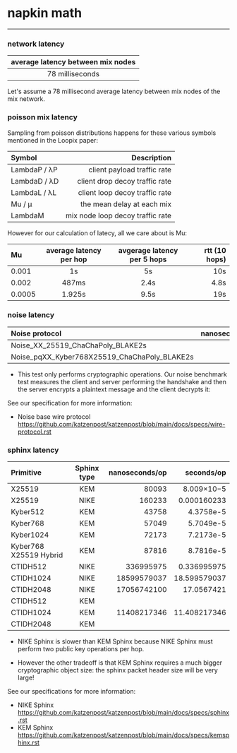 
# napkin math

---



### network latency

| average latency between mix nodes |
| :---:                             |
| 78 milliseconds                   |

Let's assume a 78 millisecond average latency between mix nodes of the mix network.


### poisson mix latency

Sampling from poisson distributions happens for these various symbols mentioned
in the Loopix paper:

| Symbol | Description |
| :---   | ---:        |
| LambdaP / λP | client payload traffic rate |
| LambdaD / λD | client drop decoy traffic rate |
| LambdaL / λL | client loop decoy traffic rate |
| Mu / μ  | the mean delay at each mix |
| LambdaM | mix node loop decoy traffic rate |


However for our calculation of latecy, all we care about is Mu:

| Mu | average latency per hop | avgerage latency per 5 hops | rtt (10 hops) |
| :---   | :---:                   | :---: | ---:                                |
| 0.001 | 1s | 5s | 10s |
| 0.002 | 487ms | 2.4s | 4.8s |
| 0.0005 | 1.925s | 9.5s | 19s |


### noise latency

| Noise protocol | nanoseconds/op | seconds/op |
| :---           |  ---:          | ---:       |
| Noise_XX_25519_ChaChaPoly_BLAKE2s | 271939 | 0.000271939 |
| Noise_pqXX_Kyber768X25519_ChaChaPoly_BLAKE2s | 843680 | 0.00084368 |


* This test only performs cryptographic operations. Our noise
benchmark test measures the client and server performing the handshake
and then the server encrypts a plaintext message and the client
decrypts it:

See our specification for more information:
* Noise base wire protocol https://github.com/katzenpost/katzenpost/blob/main/docs/specs/wire-protocol.rst


### sphinx latency

| Primitive | Sphinx type | nanoseconds/op | seconds/op |
| :---      |  :---:      |     ---:       | ---:       |
| X25519 | KEM | 80093 | 8.009×10−5 |
| X25519 | NIKE | 160233 | 0.000160233 |
| Kyber512 | KEM | 43758 | 4.3758e-5 |
| Kyber768 | KEM | 57049 | 5.7049e-5 |
| Kyber1024 | KEM | 72173 | 7.2173e-5 |
| Kyber768 X25519 Hybrid | KEM | 87816 | 8.7816e-5 |
| CTIDH512 | NIKE | 336995975 | 0.336995975 |
| CTIDH1024 | NIKE | 18599579037 | 18.599579037 |
| CTIDH2048 | NIKE | 17056742100 | 17.0567421 |
| CTIDH512 | KEM |  | |
| CTIDH1024 | KEM | 11408217346 | 11.408217346 |
| CTIDH2048 | KEM |  | |

* NIKE Sphinx is slower than KEM Sphinx because NIKE Sphinx must perform
two public key operations per hop.

* However the other tradeoff is that KEM
Sphinx requires a much bigger cryptographic object size: the sphinx packet
header size will be very large!

See our specifications for more information:

* NIKE Sphinx https://github.com/katzenpost/katzenpost/blob/main/docs/specs/sphinx.rst
* KEM Sphinx https://github.com/katzenpost/katzenpost/blob/main/docs/specs/kemsphinx.rst

